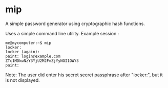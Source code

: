 mip
===

A simple password generator using cryptographic hash functions.

Uses a simple command line utility. Example session :
```
me@mycomputer:~$ mip
locker: 
locker (again): 
paint: login@example.com
ZTc1MDkwNzY3YjU2M2FmZjYyNGI1OWY3
paint: 
```
Note: The user did enter his secret secret passphrase after "locker:", but it is not displayed.

